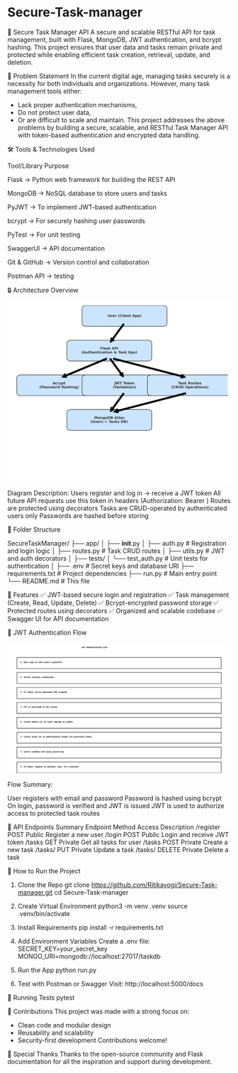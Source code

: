 # Secure-Task-manager
📌 Secure Task Manager API
A secure and scalable RESTful API for task management, built with Flask, MongoDB, JWT authentication, and bcrypt hashing. This project ensures that user data and tasks remain private and protected while enabling efficient task creation, retrieval, update, and deletion.

🧩 Problem Statement
In the current digital age, managing tasks securely is a necessity for both individuals and organizations. However, many task management tools either:
* Lack proper authentication mechanisms,
* Do not protect user data,
* Or are difficult to scale and maintain.
This project addresses the above problems by building a secure, scalable, and RESTful Task Manager API with token-based authentication and encrypted data handling.

🛠️ Tools & Technologies Used

Tool/Library	     Purpose

Flask	       ->    Python web framework for building the REST API

MongoDB      ->    NoSQL database to store users and tasks

PyJWT 	     ->    To implement JWT-based authentication

bcrypt	     ->    For securely hashing user passwords

PyTest       ->  	 For unit testing

SwaggerUI    ->	   API documentation

Git & GitHub ->	   Version control and collaboration

Postman	API  ->    testing


🔒 Architecture Overview

![Secure Task Manager Architecture](Secure_Task_Manager_Architecture.png)


Diagram Description:
Users register and log in → receive a JWT token
All future API requests use this token in headers (Authorization: Bearer <token>)
Routes are protected using decorators
Tasks are CRUD-operated by authenticated users only
Passwords are hashed before storing

📂 Folder Structure

SecureTaskManager/
├── app/
│   ├── __init__.py
│   ├── auth.py          # Registration and login logic
│   ├── routes.py        # Task CRUD routes
│   ├── utils.py         # JWT and auth decorators
│
├── tests/
│   └── test_auth.py     # Unit tests for authentication
│
├── .env                 # Secret keys and database URI
├── requirements.txt     # Project dependencies
├── run.py               # Main entry point
└── README.md            # This file

🚀 Features
✅ JWT-based secure login and registration
✅ Task management (Create, Read, Update, Delete)
✅ Bcrypt-encrypted password storage
✅ Protected routes using decorators
✅ Organized and scalable codebase
✅ Swagger UI for API documentation

🔐 JWT Authentication Flow

![JWT Flow](JWT_Auth_Flow_SecureTaskManager.png)

Flow Summary:

User registers with email and password
Password is hashed using bcrypt
On login, password is verified and JWT is issued
JWT is used to authorize access to protected task routes

📘 API Endpoints Summary
Endpoint	     Method	   Access	     Description
/register      POST	     Public	     Register a new user
/login	       POST	     Public	     Login and receive JWT token
/tasks	       GET	     Private	   Get all tasks for user
/tasks	       POST	     Private	   Create a new task
/tasks/<id>	   PUT	     Private	   Update a task
/tasks/<id>	   DELETE	   Private	   Delete a task

🔬 How to Run the Project

1. Clone the Repo
  git clone https://github.com/Ritikayogi/Secure-Task-manager.git
  cd Secure-Task-manager

3. Create Virtual Environment
  python3 -m venv .venv
  source .venv/bin/activate

4. Install Requirements
  pip install -r requirements.txt

5. Add Environment Variables
  Create a .env file:
    SECRET_KEY=your_secret_key
  MONGO_URI=mongodb://localhost:27017/taskdb

6. Run the App
  python run.py
  
7. Test with Postman or Swagger
  Visit: http://localhost:5000/docs

🧪 Running Tests
    pytest

    
📌 Contributions
This project was made with a strong focus on:
* Clean code and modular design
* Reusability and scalability
* Security-first development
Contributions welcome!

🙌 Special Thanks
Thanks to the open-source community and Flask documentation for all the inspiration and support during development.



